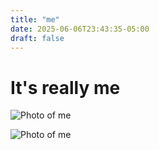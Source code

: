 ```yaml
---
title: "me"
date: 2025-06-06T23:43:35-05:00
draft: false
---
```

# It's really me
![Photo of me](/hub/images/my-photo.jpg)

<img src="/hub/images/my-photo.jpg" alt="Photo of me" />
